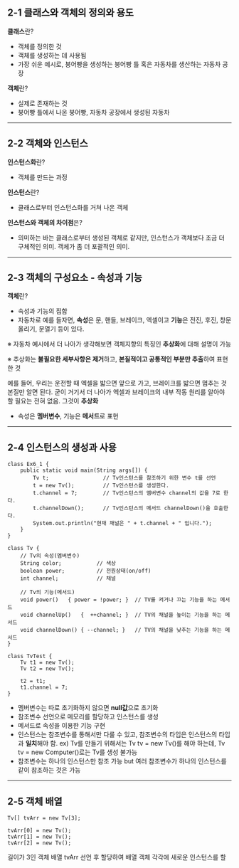 ## 2-1 클래스와 객체의 정의와 용도

**클래스**란?
- 객체를 정의한 것
- 객체를 생성하는 데 사용됨
- 가장 쉬운 예시로, 붕어빵을 생성하는 붕어빵 틀 혹은 자동차를 생산하는 자동차 공장

**객체**란?
- 실제로 존재하는 것
- 붕어빵 틀에서 나온 붕어빵, 자동차 공장에서 생성된 자동차

------

## 2-2 객체와 인스턴스

**인스턴스화**란?
- 객체를 만드는 과정

**인스턴스**란?
- 클래스로부터 인스턴스화를 거쳐 나온 객체

**인스턴스와 객체의 차이점**은?
- 의미하는 바는 클래스로부터 생성된 객체로 같지만, 인스턴스가 객체보다 조금 더 구체적인 의미. 객체가 좀 더 포괄적인 의미.

------

## 2-3 객체의 구성요소 - 속성과 기능

**객체**란?
- 속성과 기능의 집합
- 자동차로 예를 들자면, **속성**은 문, 핸들, 브레이크, 엑셀이고 **기능**은 전진, 후진, 창문 올리기, 문열기 등이 있다.

※ 자동차 예시에서 더 나아가 생각해보면 객체지향의 특징인 **추상화**에 대해 설명이 가능

※ 추상화는 **불필요한 세부사항은 제거**하고, **본질적이고 공통적인 부분만 추출**하여 표현한 것

예를 들어, 우리는 운전할 때 엑셀을 밟으면 앞으로 가고, 브레이크를 밟으면 멈추는 것 본질만 알면 된다. 굳이 거기서 더 나아가 엑셀과 브레이크의 내부 작동 원리를 알아야 할 필요는 전혀 없음. 그것이 **추상화**

- 속성은 **멤버변수**, 기능은 **메서드**로 표현

------

## 2-4 인스턴스의 생성과 사용

```
class Ex6_1 { 
	public static void main(String args[]) { 
		Tv t;                 // Tv인스턴스를 참조하기 위한 변수 t를 선언       
		t = new Tv();         // Tv인스턴스를 생성한다. 
		t.channel = 7;        // Tv인스턴스의 멤버변수 channel의 값을 7로 한다. 
		t.channelDown();      // Tv인스턴스의 메서드 channelDown()을 호출한다. 
		System.out.println("현재 채널은 " + t.channel + " 입니다."); 
	} 
}

class Tv { 
	// Tv의 속성(멤버변수)   
	String color;           // 색상 
	boolean power;         	// 전원상태(on/off) 
	int channel;           	// 채널 

	// Tv의 기능(메서드) 
	void power()   { power = !power; }  // TV를 켜거나 끄는 기능을 하는 메서드  
	void channelUp()   {  ++channel; }  // TV의 채널을 높이는 기능을 하는 메서드 
	void channelDown() { --channel; }   // TV의 채널을 낮추는 기능을 하는 메서드  
}

class TvTest {
	Tv t1 = new Tv();
	Tv t2 = new Tv();
	
	t2 = t1;
	t1.channel = 7;
}
```
- 멤버변수는 따로 초기화하지 않으면 **null값**으로 초기화
- 참조변수 선언으로 메모리를 할당하고 인스턴스를 생성
- 메서드로 속성을 이용한 기능 구현
- 인스턴스는 참조변수를 통해서만 다룰 수 있고, 참조변수의 타입은 인스턴스의 타입과 **일치**해야 함. ex) Tv를 만들기 위해서는 Tv tv = new Tv()를 해야 하는데, Tv tv = new Computer()로는 Tv를 생성 불가능
- 참조변수는 하나의 인스턴스만 참조 가능 but 여러 참조변수가 하나의 인스턴스를 같이 참조하는 것은 가능

------

## 2-5 객체 배열

```
Tv[] tvArr = new Tv[3];

tvArr[0] = new Tv();
tvArr[1] = new Tv();
tvArr[2] = new Tv();
```
길이가 3인 객체 배열 tvArr 선언 후 할당하여 배열 객체 각각에 새로운 인스턴스를 할
